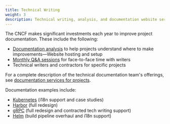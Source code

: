 ```yaml
---
title: Technical Writing
weight: 3
description: Technical writing, analysis, and documentation website services
---
```


The CNCF makes significant investments each year to improve project
documentation. These include the following:

- [Documentation analysis](https://github.com/cncf/techdocs/tree/main/analyses)
  to help projects understand where to make improvements—Website hosting and
  setup
- [Monthly Q&A sessions](https://github.com/cncf/techdocs#office-hours) for
  face-to-face time with writers
- Technical writers and contractors for specific projects

For a complete description of the technical documentation team's offerings, see
[documentation services for projects](https://github.com/cncf/techdocs/blob/main/docs/services.md).

Documentation examples include:

- [Kubernetes](https://kubernetes.io) (i18n support and case studies)
- [Harbor](https://goharbor.io/) (full redesign)
- [gRPC](https://grpc.io) (full redesign and contracted tech writing support)
- [Helm](https://helm.sh) (build pipeline overhaul and i18n support)
